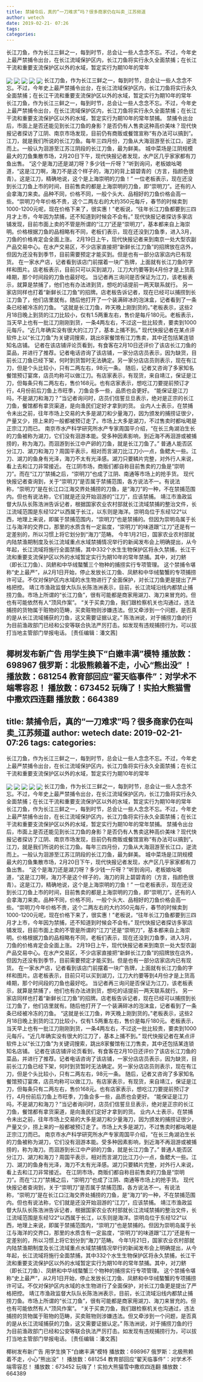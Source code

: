 ```yaml
---
title: 禁捕令后，真的“一刀难求”吗？很多商家仍在叫卖_江苏频道
author: wetech
date: 2019-02-21- 07:26
tags: 
categories: 
---
```

长江刀鱼，作为长江三鲜之一，每到时节，总会让一些人念念不忘。不过，今年史上最严禁捕令出台，在长江流域保护区内，长江刀鱼将实行永久全面禁捕；在长江干流和重要支流保护区以外的水域，暂定实行为期10年的常年
<!-- more -->
                
<img align="center" border="0" src="http://p0.ifengimg.com/a/2019_08/45c1a419d9630b9_size72_w300_h224.jpg" />
                
<img align="center" border="0" src="http://p2.ifengimg.com/a/2019_08/0aa20a79fc975dd_size57_w300_h224.jpg" />
                
<img align="center" border="0" src="http://p2.ifengimg.com/a/2019_08/4f821301847613f_size95_w300_h293.jpg" />
            
<img align="center" border="0" src="http://p1.ifengimg.com/a/2019_08/709475a60336c80_size72_w300_h353.jpg" />
<img align="center" border="0" src="http://p2.ifengimg.com/a/2016/0810/204c433878d5cf9size1_w16_h16.png" />
长江刀鱼，作为长江三鲜之一，每到时节，总会让一些人念念不忘。不过，今年史上最严禁捕令出台，在长江流域保护区内，长江刀鱼将实行永久全面禁捕；在长江干流和重要支流保护区以外的水域，暂定实行为期10年的常年
长江刀鱼，作为长江三鲜之一，每到时节，总会让一些人念念不忘。不过，今年史上最严禁捕令出台，在长江流域保护区内，长江刀鱼将实行永久全面禁捕；在长江干流和重要支流保护区以外的水域，暂定实行为期10年的常年禁捕。
禁捕令出台后，市面上是否还能见到长江刀鱼的身影？是否仍有人售卖这种高价美味？现代快报记者探访了江阴、南京市场发现，目前仍有商贩或餐馆宣称“有办法可以搞到”。
江刀，就是我们所说的长江刀鱼。每年三四月份，刀鱼从大海洄游至长江口，逆流而上。一般认为洄游至江苏江阴段的长江刀鱼，最为鲜美。
城中菜场是江阴规模最大的刀鱼集散市场，2月20日下午，现代快报记者发现，水产区几乎家家都有刀鱼出售。
“这个是海刀还是湖刀呀？多少钱一斤呀？”听到询问，老板娘吆喝道，“这是江刀啊，海刀不是这个样子的，海刀的背上碧碧青的（方言，指颜色很青）。这是江刀，精确地说，这个是上海崇明的刀鱼！”
一位老板表示，现在还没到长江刀鱼上市的时间，目前售卖的都是上海崇明的刀鱼，即“崇明刀”。还有的人会拿海刀来卖。品种不同，价格不同，一般个头大、品相好的刀鱼价格会高一些。“崇明刀今年价格不贵，这个二两左右的大约350元每斤，春节的时候卖到1000-1200元呢，现在价格下来了，很实惠！”老板说，“往年长江刀鱼都要到三四月才上市，今年因为禁捕，还不知道到时候会不会有。”
现代快报记者探访多家店铺发现，目前市面上卖的不管是所谓的“江刀”还是“崇明刀”，基本都来自上海崇明。价格根据刀鱼的品相略有不同，老板们表示，现在还没到刀鱼季，进入3月，刀鱼的价格肯定会全面上涨。
2月19日上午，现代快报记者来到南京一处大型农副产品交易中心。在水产交易区，不少店家直接把“新鲜长江刀鱼”的招牌放在店外，但因为还没有到季节，目前需要预定才能买到。但是也有一部分店家店内已有现货。
在一家水产店，记者看到该店门前摆着一块广告牌，上面就有长江刀鱼的字样和图片。店老板表示，目前只可以买到湖刀，江刀大约要等到4月份才是上货高峰期，那个时间段的刀鱼也最好吃。
当记者再三询问是否保证为江刀，该老板表示，就算是禁捕了，他们也有办法进到货，想吃的话提前一两天联系就行。
另一家店同样也打着“新鲜长江刀鱼”的招牌。店老板告诉记者，现在已经可以捕捞到长江刀鱼了，他们店里就有。随后他打开了一个装满碎冰的泡沫盒，记者看到了一条条已经被冷冻的刀鱼。
“这就是长江刀鱼，昨天晚上刚到货的。”老板表示，这些2月18日晚上到货的江刀比较小，仅有1.5两重左右，售价是每斤180元。老板表示， 当天早上也有一批江刀刚刚到货，一条4两左右，不过这一批比较贵，要卖到1000元每斤。“近几年确实没有很大的江刀了，基本上捕不到。”
现代快报记者在某点评软件上以“长江刀鱼”为关键词搜索，跳出8家餐馆有江刀售卖，其中还包括某连锁知名店铺。
记者在该店铺评论页看到，有食客在2月10日还评价了该店长江刀鱼的菜品，并进行了推荐。记者电话咨询了该店铺，一家分店店员表示，因为缺货，目前长江刀鱼已经下架，何时到货暂时无法确定。另一家分店店员则表示，现在有江刀，但是个头比较小，只有二两左右，98元一条。
随后，记者又咨询了多家知名餐馆预订宴席，店员均称可以做江刀。有店家表示，有现货，来自靖江，保证是江刀，但每条只有二两左右，售价168元。也有店家表示，想吃江刀要提前预订才行，4月份前后刀鱼上市旺季，刀鱼会多一些，品质也会更好。
“能保证是江刀吗，不是湖刀和海刀？”当记者询问时，店员们信誓旦旦表示，绝对是正宗的长江刀鱼，餐馆都有拿货渠道，是向渔民们定好才拿到的货。
业内人士表示，在禁捕令未出之前，往年市场上交易的大多是湖刀和少量海刀，因为颁发的捕捞证很少，产量又少，捞上来的一般都被预订走了。市场上大多是湖刀，不过售卖时都吆喝是正宗江刀而已。
南京市水产科学研究所水产专家周国平介绍，“在长三角湖泊生长的刀鱼被称为湖刀，它们没有洄游本能。受多种因素影响，到近海不再洄游或被捕捞的，称为海刀。而洄游到长江中产卵的刀鱼，就是长江刀鱼了。”
普通人能否区分江刀、湖刀和海刀？周国平表示，相对而言湖刀比江刀小一点，鱼鳃大一些。江刀、湖刀的鱼身有光泽，海刀不太有光泽感。湖刀只要鳞片完整，对外行人来说，看上去和江刀非常接近。
在江阴市场，商贩们都自称目前售卖的刀鱼是“崇明刀”。而在“江刀”禁捕之后，“崇明刀”也成了江阴、南通等市场上的抢手货。
现代快报记者查询到，关于“崇明刀”是否属于禁捕范围，各方说法不一。有说法称，“崇明刀”是在长江口江海交界处捕捞的刀鱼，是“海刀”的一种，不在禁捕范围内。但也有说法称，它们就是还没开始洄游的“江刀”，应该禁捕。
靖江市渔政监督大队队长陈浩洲告诉记者，根据国家农业农村部就长江流域禁捕的整治文件，长江流域范围是东经122°以西属于长江，以东则是海洋。崇明岛位于东经122°以西，地理上来说，即属于禁捕范围内，“崇明刀”也是禁捕的。但因为崇明岛属于长江与海洋的交界口，那里的水质含有一定盐度，“崇明刀”的味道跟“江刀”还是有一定差别的，所以习惯上将它划分到“海刀”范畴。
今年1月21日，国家农业农村部就内陆禁渔期制度及长江流域重点水域禁捕情况举行的新闻发布会上明确提出，从今年起，长江流域将施行全面禁捕，其中332个水生生物保护区将永久禁捕，长江干流和重要支流保护区以外的水域暂定实行为期10年的常年禁捕。其中，对刀鲚（即长江刀鱼）、凤鲚和中华绒螯蟹三个物种的捕捞实行专项管理。
这个禁捕令堪称“史上最严”，从2月1日开始，停止发放长江刀鱼、凤鲚和中华绒螯蟹的专项捕捞许可证。不仅对保护区内水域的水生物进行了全面保护，对长江刀鱼更是提出了严格把控。
靖江市渔政监督大队队长陈浩洲表示，目前，长江流域沿线内都禁止捕捞刀鱼。市场上所谓的“长江刀鱼”，很有可能都是商家用湖刀、海刀来冒充的。但也有可能依然有人“顶风作案”。
“关于买卖刀鱼，我们跟检察机关也沟通过，违法捕捞的货物属于赃物的范畴，买卖赃物则涉嫌违法。但又牵涉到一个问题，是否真的是从长江流域捕获的刀鱼，这又需要证据认定。” 陈浩洲说，对于捕捞刀鱼的行为目前渔政部门已经和公安等联合执法严厉打击。如发现有违规捕捞行为，可以拔打当地主管部门举报电话。
[责任编辑：潘文茜]
            
椰树发布新广告 用学生换下“白嫩丰满”模特
播放数：698967
俄罗斯：北极熊赖着不走，小心“熊出没” ！
播放数：681254
教育部回应“翟天临事件”：对学术不端零容忍！
播放数：673452
玩嗨了！实拍大熊猫雪中撒欢四连翻
播放数：664389
---
title: 禁捕令后，真的“一刀难求”吗？很多商家仍在叫卖_江苏频道
author: wetech
date: 2019-02-21- 07:26
tags: 
categories: 
---
长江刀鱼，作为长江三鲜之一，每到时节，总会让一些人念念不忘。不过，今年史上最严禁捕令出台，在长江流域保护区内，长江刀鱼将实行永久全面禁捕；在长江干流和重要支流保护区以外的水域，暂定实行为期10年的常年
<!-- more -->
                
<img align="center" border="0" src="http://p0.ifengimg.com/a/2019_08/45c1a419d9630b9_size72_w300_h224.jpg" />
                
<img align="center" border="0" src="http://p2.ifengimg.com/a/2019_08/0aa20a79fc975dd_size57_w300_h224.jpg" />
                
<img align="center" border="0" src="http://p2.ifengimg.com/a/2019_08/4f821301847613f_size95_w300_h293.jpg" />
            
<img align="center" border="0" src="http://p1.ifengimg.com/a/2019_08/709475a60336c80_size72_w300_h353.jpg" />
<img align="center" border="0" src="http://p2.ifengimg.com/a/2016/0810/204c433878d5cf9size1_w16_h16.png" />
长江刀鱼，作为长江三鲜之一，每到时节，总会让一些人念念不忘。不过，今年史上最严禁捕令出台，在长江流域保护区内，长江刀鱼将实行永久全面禁捕；在长江干流和重要支流保护区以外的水域，暂定实行为期10年的常年
长江刀鱼，作为长江三鲜之一，每到时节，总会让一些人念念不忘。不过，今年史上最严禁捕令出台，在长江流域保护区内，长江刀鱼将实行永久全面禁捕；在长江干流和重要支流保护区以外的水域，暂定实行为期10年的常年禁捕。
禁捕令出台后，市面上是否还能见到长江刀鱼的身影？是否仍有人售卖这种高价美味？现代快报记者探访了江阴、南京市场发现，目前仍有商贩或餐馆宣称“有办法可以搞到”。
江刀，就是我们所说的长江刀鱼。每年三四月份，刀鱼从大海洄游至长江口，逆流而上。一般认为洄游至江苏江阴段的长江刀鱼，最为鲜美。
城中菜场是江阴规模最大的刀鱼集散市场，2月20日下午，现代快报记者发现，水产区几乎家家都有刀鱼出售。
“这个是海刀还是湖刀呀？多少钱一斤呀？”听到询问，老板娘吆喝道，“这是江刀啊，海刀不是这个样子的，海刀的背上碧碧青的（方言，指颜色很青）。这是江刀，精确地说，这个是上海崇明的刀鱼！”
一位老板表示，现在还没到长江刀鱼上市的时间，目前售卖的都是上海崇明的刀鱼，即“崇明刀”。还有的人会拿海刀来卖。品种不同，价格不同，一般个头大、品相好的刀鱼价格会高一些。“崇明刀今年价格不贵，这个二两左右的大约350元每斤，春节的时候卖到1000-1200元呢，现在价格下来了，很实惠！”老板说，“往年长江刀鱼都要到三四月才上市，今年因为禁捕，还不知道到时候会不会有。”
现代快报记者探访多家店铺发现，目前市面上卖的不管是所谓的“江刀”还是“崇明刀”，基本都来自上海崇明。价格根据刀鱼的品相略有不同，老板们表示，现在还没到刀鱼季，进入3月，刀鱼的价格肯定会全面上涨。
2月19日上午，现代快报记者来到南京一处大型农副产品交易中心。在水产交易区，不少店家直接把“新鲜长江刀鱼”的招牌放在店外，但因为还没有到季节，目前需要预定才能买到。但是也有一部分店家店内已有现货。
在一家水产店，记者看到该店门前摆着一块广告牌，上面就有长江刀鱼的字样和图片。店老板表示，目前只可以买到湖刀，江刀大约要等到4月份才是上货高峰期，那个时间段的刀鱼也最好吃。
当记者再三询问是否保证为江刀，该老板表示，就算是禁捕了，他们也有办法进到货，想吃的话提前一两天联系就行。
另一家店同样也打着“新鲜长江刀鱼”的招牌。店老板告诉记者，现在已经可以捕捞到长江刀鱼了，他们店里就有。随后他打开了一个装满碎冰的泡沫盒，记者看到了一条条已经被冷冻的刀鱼。
“这就是长江刀鱼，昨天晚上刚到货的。”老板表示，这些2月18日晚上到货的江刀比较小，仅有1.5两重左右，售价是每斤180元。老板表示， 当天早上也有一批江刀刚刚到货，一条4两左右，不过这一批比较贵，要卖到1000元每斤。“近几年确实没有很大的江刀了，基本上捕不到。”
现代快报记者在某点评软件上以“长江刀鱼”为关键词搜索，跳出8家餐馆有江刀售卖，其中还包括某连锁知名店铺。
记者在该店铺评论页看到，有食客在2月10日还评价了该店长江刀鱼的菜品，并进行了推荐。记者电话咨询了该店铺，一家分店店员表示，因为缺货，目前长江刀鱼已经下架，何时到货暂时无法确定。另一家分店店员则表示，现在有江刀，但是个头比较小，只有二两左右，98元一条。
随后，记者又咨询了多家知名餐馆预订宴席，店员均称可以做江刀。有店家表示，有现货，来自靖江，保证是江刀，但每条只有二两左右，售价168元。也有店家表示，想吃江刀要提前预订才行，4月份前后刀鱼上市旺季，刀鱼会多一些，品质也会更好。
“能保证是江刀吗，不是湖刀和海刀？”当记者询问时，店员们信誓旦旦表示，绝对是正宗的长江刀鱼，餐馆都有拿货渠道，是向渔民们定好才拿到的货。
业内人士表示，在禁捕令未出之前，往年市场上交易的大多是湖刀和少量海刀，因为颁发的捕捞证很少，产量又少，捞上来的一般都被预订走了。市场上大多是湖刀，不过售卖时都吆喝是正宗江刀而已。
南京市水产科学研究所水产专家周国平介绍，“在长三角湖泊生长的刀鱼被称为湖刀，它们没有洄游本能。受多种因素影响，到近海不再洄游或被捕捞的，称为海刀。而洄游到长江中产卵的刀鱼，就是长江刀鱼了。”
普通人能否区分江刀、湖刀和海刀？周国平表示，相对而言湖刀比江刀小一点，鱼鳃大一些。江刀、湖刀的鱼身有光泽，海刀不太有光泽感。湖刀只要鳞片完整，对外行人来说，看上去和江刀非常接近。
在江阴市场，商贩们都自称目前售卖的刀鱼是“崇明刀”。而在“江刀”禁捕之后，“崇明刀”也成了江阴、南通等市场上的抢手货。
现代快报记者查询到，关于“崇明刀”是否属于禁捕范围，各方说法不一。有说法称，“崇明刀”是在长江口江海交界处捕捞的刀鱼，是“海刀”的一种，不在禁捕范围内。但也有说法称，它们就是还没开始洄游的“江刀”，应该禁捕。
靖江市渔政监督大队队长陈浩洲告诉记者，根据国家农业农村部就长江流域禁捕的整治文件，长江流域范围是东经122°以西属于长江，以东则是海洋。崇明岛位于东经122°以西，地理上来说，即属于禁捕范围内，“崇明刀”也是禁捕的。但因为崇明岛属于长江与海洋的交界口，那里的水质含有一定盐度，“崇明刀”的味道跟“江刀”还是有一定差别的，所以习惯上将它划分到“海刀”范畴。
今年1月21日，国家农业农村部就内陆禁渔期制度及长江流域重点水域禁捕情况举行的新闻发布会上明确提出，从今年起，长江流域将施行全面禁捕，其中332个水生生物保护区将永久禁捕，长江干流和重要支流保护区以外的水域暂定实行为期10年的常年禁捕。其中，对刀鲚（即长江刀鱼）、凤鲚和中华绒螯蟹三个物种的捕捞实行专项管理。
这个禁捕令堪称“史上最严”，从2月1日开始，停止发放长江刀鱼、凤鲚和中华绒螯蟹的专项捕捞许可证。不仅对保护区内水域的水生物进行了全面保护，对长江刀鱼更是提出了严格把控。
靖江市渔政监督大队队长陈浩洲表示，目前，长江流域沿线内都禁止捕捞刀鱼。市场上所谓的“长江刀鱼”，很有可能都是商家用湖刀、海刀来冒充的。但也有可能依然有人“顶风作案”。
“关于买卖刀鱼，我们跟检察机关也沟通过，违法捕捞的货物属于赃物的范畴，买卖赃物则涉嫌违法。但又牵涉到一个问题，是否真的是从长江流域捕获的刀鱼，这又需要证据认定。” 陈浩洲说，对于捕捞刀鱼的行为目前渔政部门已经和公安等联合执法严厉打击。如发现有违规捕捞行为，可以拔打当地主管部门举报电话。
[责任编辑：潘文茜]
            
椰树发布新广告 用学生换下“白嫩丰满”模特
播放数：698967
俄罗斯：北极熊赖着不走，小心“熊出没” ！
播放数：681254
教育部回应“翟天临事件”：对学术不端零容忍！
播放数：673452
玩嗨了！实拍大熊猫雪中撒欢四连翻
播放数：664389
